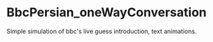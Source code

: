 # BbcPersian_oneWayConversation
Simple simulation of bbc's live guess introduction, text animations.
